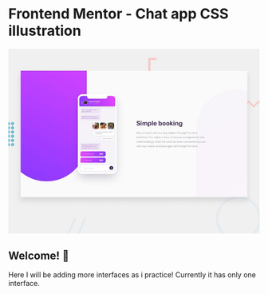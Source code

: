 # Frontend Mentor - Chat app CSS illustration

![Design preview for the Chat app CSS illustration coding challenge](./design/desktop-preview.jpg)

## Welcome! 👋
Here I will be adding more interfaces as i practice!
Currently it has only one interface.